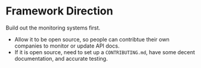 # Framework Direction

Build out the monitoring systems first.

- Allow it to be open source, so people can contribtue their own companies to monitor or update API docs.
- If it is open source, need to set up a `CONTRIBUTING.md`, have some decent documentation, and accurate testing.
